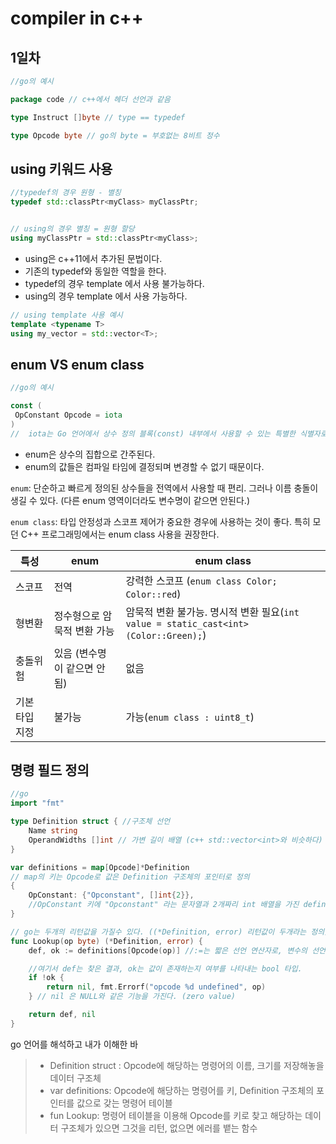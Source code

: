 # compiler in c++

## 1일차

```go
//go의 예시

package code // c++에서 헤더 선언과 같음

type Instruct []byte // type == typedef

type Opcode byte // go의 byte = 부호없는 8비트 정수
```

## using 키워드 사용
```c++
//typedef의 경우 원형 - 별칭
typedef std::classPtr<myClass> myClassPtr;


// using의 경우 별칭 = 원형 할당
using myClassPtr = std::classPtr<myClass>;
```

- using은 c++11에서 추가된 문법이다.
- 기존의 typedef와 동일한 역할을 한다.
- typedef의 경우 template 에서 사용 불가능하다.
- using의 경우 template 에서 사용 가능하다.

```c++
// using template 사용 예시
template <typename T>
using my_vector = std::vector<T>;
```

## enum VS enum class
```go
//go의 예시

const (
 OpConstant Opcode = iota
)
//  iota는 Go 언어에서 상수 정의 블록(const) 내부에서 사용할 수 있는 특별한 식별자로 c++의 enum과 유사한 기능을 제공한다.
```

- enum은 상수의 집합으로 간주된다.
- enum의 값들은 컴파일 타임에 결정되며 변경할 수 없기 때문이다.

`enum`: 단순하고 빠르게 정의된 상수들을 전역에서 사용할 때 편리. 그러나 이름 충돌이 생길 수 있다. (다른 enum 영역이더라도 변수명이 같으면 안된다.)

`enum class`: 타입 안정성과 스코프 제어가 중요한 경우에 사용하는 것이 좋다. 특히 모던 C++ 프로그래밍에서는 enum class 사용을 권장한다.

|특성|enum|enum class|
|---|---|---|
스코프|전역|강력한 스코프 (`enum class Color; Color::red`)
형변환|정수형으로 암묵적 변환 가능|암묵적 변환 불가능. 명시적 변환 필요(`int value = static_cast<int>(Color::Green);`)
충돌위험|있음 (변수명이 같으면 안됨)|없음
기본 타입 지정|불가능|가능(`enum class : uint8_t`)

## 명령 필드 정의
```go
//go
import "fmt"

type Definition struct { //구조체 선언
	Name string 
	OperandWidths []int // 가변 길이 배열 (c++ std::vector<int>와 비슷하다)
}

var definitions = map[Opcode]*Definition
// map의 키는 Opcode로 값은 Definition 구조체의 포인터로 정의
{
	OpConstant: {"Opconstant", []int{2}},
	//OpConstant 키에 "Opconstant" 라는 문자열과 2개짜리 int 배열을 가진 definition 구조체 포인터 저장
} 

// go는 두개의 리턴값을 가질수 있다. ((*Definition, error) 리턴값이 두개라는 정의)
func Lookup(op byte) (*Definition, error) {
	def, ok := definitions[Opcode(op)] //:=는 짧은 선언 연산자로, 변수의 선언과 초기화를 동시에 수행함. (c++의 auto 키워드와 비슷한 기능)

	//여기서 def는 찾은 결과, ok는 값이 존재하는지 여부를 나타내는 bool 타입.
	if !ok {
		return nil, fmt.Errorf("opcode %d undefined", op)
	} // nil 은 NULL와 같은 기능을 가진다. (zero value)

	return def, nil
}
```

go 언어를 해석하고 내가 이해한 바
> - Definition struct : Opcode에 해당하는 명령어의 이름, 크기를 저장해놓을 데이터 구조체
> - var definitions: Opcode에 해당하는 명령어를 키, Definition 구조체의 포인터를 값으로 갖는 명령어 테이블
> - fun Lookup: 명령어 테이블을 이용해 Opcode를 키로 찾고 해당하는 데이터 구조체가 있으면 그것을 리턴, 없으면 에러를 뱉는 함수